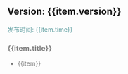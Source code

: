 
<div>
    <div v-for="item in updateList">
        <h2>Version: {{item.version}}</h1>
        <p style="color: cadetblue">发布时间: {{item.time}}</p>
        <div v-for="item in item.desc" style="color: grey">
            <h3 style="color: grey">{{item.title}}</h2>
            <ul>
                <li v-for="item in item.desc">{{item}}</li>
            </ul>
        </div>
    </div>
</div>

<script>
function generatorData(version, time, desc) {
  return {
    version,
    time,
    desc
  }
}

new Vue({
    el: '#main',
    data() {
      return {
        updateList: [
          generatorData('0.2.7', '2019-07-23', [
            {
              title: 'COMPONENT',
              desc: [
                '新增 Divider 分割线组件'
              ]
            }, {
              title: 'BUG',
              desc: [
                '修复 Timeline H5 适配问题',
                '修复 Timeline node 节点展示不正确问题'
              ]
            }
          ]),
          generatorData('0.2.6', '2019-07-19', [
            {
              title: 'API',
              desc: [
                'Card 组件新增 shadow 属性'
              ]
            },
            {
              title: 'BUG',
              desc: [
                '修复 Message 的一些小问题'
              ]
            }
          ]),
          generatorData('0.2.5', '2019-07-18', [
            {
              title: 'BUG',
              desc: [
                '修复 Message 重复提示文字消失问题',
                '补全 Message 代码提示'
              ]
            }
          ]),
          generatorData('0.2.4', '2019-07-18', [
            {
              title: 'COMPONENT',
              desc: [
                '新增 Message 消息提示组件'
              ]
            },
            {
              title: 'API',
              desc: [
                '新增 Animation 组件 duration 属性'
              ]
            },
            {
              title: 'BUG',
              desc: [
                '修复 FloatButton 组件拖动穿透事件，拖动卡顿问题，提升动画速度，并新增收拢动画'
              ]
            }
          ]),
          generatorData('0.2.3', '2019-07-15', [
            {
              title: 'COMPONENT',
              desc: [
                '新增 FloatButton 浮动按钮组件'
              ]
            }
          ]),
          generatorData('0.2.2', '2019-07-13', [
            {
              title: 'COMPONENT',
              desc: [
                '新增 Accordion 手风琴组件'
              ]
            }
          ]),
          generatorData('0.2.1', '2019-07-11', [
            {
              title: 'API',
              desc: [
                'Animation 组件',
                '新增 onAnimationStart、onAnimationEnd 事件',
                'Tabs 组件',
                '新增 tabs 属性下的 id 属性',
                '新增 touchMove 可滑动属性',
                'VerticalTab 组件',
                '新增 backTop 属性'
              ]
            }, {
                title: 'BUG',
                desc: [
                  'Card 组件',
                  '修复插入 children 内容时的异常提醒（不影响使用）'
                ]
            }
          ]),
          generatorData('0.2.0', '2019-07-09', [
            {
              title: 'COMPONENT',
              desc: ['新增垂直导航 ClVerticalTab, ClVerticalTabCell 组件']
            }
          ]),
          generatorData('0.1.7', '2019-07-07', [
            {
              title: 'API',
              desc: ['新增 titleBar 组件 renderRight 属性']
            }, {
              title: 'BUG',
              desc: ['解决 浅色 light-pink 失效问题']
            }
          ]),
          generatorData('0.1.6', '2019-07-05', [
            {
              title: 'API',
              desc: ['新增 MenuList list 下 disabled 属性']
            },
            {
              title: 'BUG',
              desc: ['MenuList 点击失效问题']
            }
          ]),
          generatorData('0.1.5', '2019-07-05', [
            {
              title: 'API',
              desc: ['新增 Radio 组件 type 属性下的 list 属性']
            }
          ]),
          generatorData('0.1.4', '2019-07-04', [
            {
              title: 'COMPONENT',
              desc: [
                '新增 Animation 动画组件'
              ]
            }, {
              title: 'API',
              desc: [
                '修改 Timeline 组件 times 属性下 content 格式(string --> string[])',
                  '新增 Timeline 组件 times 属性下 title 属性(string)',
                  '新增 Timeline 组件 times 属性下 node 属性(string)'
              ]
            }
          ]),
          generatorData('0.1.3', '2019-07-02', [
            {
              title: 'BUG_FIX',
              desc: [
                '修复 H5 Button 无动效问题',
                '修复 H5 Timeline 线条过细问题',
                '修复 H5 Swiper 未铺满问题',
                '修复 H5 MenuList 图片过大问题'
              ]
            }
          ]),
          generatorData('0.1.1', '2019-07-01', [
            {
              title: 'BUG_FIX',
              desc: [
                '修复 H5 适配的部分问题',
                '修复 H5 Radio 样式问题'
              ]
            }
          ]),
          generatorData('0.1.0', '2019-06-25',
            [
              {
                title: 'FATURE',
                desc: [
                  'MP-ColorUI 测试版上线'
                ]
              }
            ]
          )
        ]
      }
    }
})
</script>
